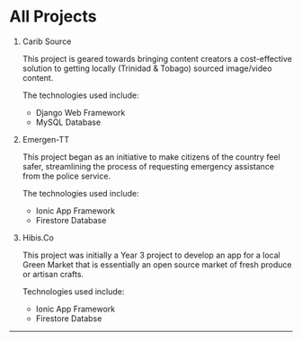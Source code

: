 # All Projects

1. Carib Source

   This project is geared towards bringing content creators a cost-effective solution to getting locally (Trinidad & Tobago) sourced image/video content.

   The technologies used include:
   * Django Web Framework
   * MySQL Database

2. Emergen-TT

   This project began as an initiative to make citizens of the country feel safer, streamlining the process of requesting emergency assistance from the police service.

   The technologies used include:
   * Ionic App Framework
   * Firestore Database

3. Hibis.Co
   
   This project was initially a Year 3 project to develop an app
   for a local Green Market that is essentially an open source 
   market of fresh produce or artisan crafts.

   Technologies used include:
   * Ionic App Framework
   * Firestore Databse

---